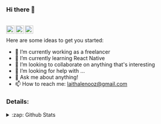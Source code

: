 ### Hi there 👋

<br/>
<a href="#">
  <img align="left" alt="Prashant Gaikwad | Twitter" width="22px" src="https://cdn.jsdelivr.net/npm/simple-icons@v3/icons/twitter.svg" />
</a>
<a href="https://in.linkedin.com/in/laithalenooz">
  <img align="left" alt="Prashant's LinkdeIN" width="22px" src="https://cdn.jsdelivr.net/npm/simple-icons@v3/icons/linkedin.svg" />
</a>
<a href="https://in.linkedin.com/in/laithalenooz">
  <img align="left" alt="My Portfolio" width="22px" src="https://www.flaticon.com/svg/vstatic/svg/3659/3659786.svg?token=exp=1615134781~hmac=3e06fd26645b992095d64c87ae71961d" />
</a>
<br />

Here are some ideas to get you started:

- 🔭 I’m currently working as a freelancer
- 🌱 I’m currently learning React Native
- 👯 I’m looking to collaborate on anything that's interesting
- 🤔 I’m looking for help with ...
- 💬 Ask me about anything!
- 📫 How to reach me: laithalenooz@gmail.com


### Details:
<details>
  <summary>:zap: Github Stats</summary>
  <img align="left" alt="Suheib Github Stats" src="https://github-readme-stats.codestackr.vercel.app/api?username=laithalenooz&show_icons=true&hide_border=true" />
</details>
